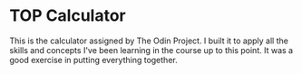 # TOP Calculator

This is the calculator assigned by The Odin Project. I built it to apply all the skills and concepts I've been learning in the course up to this point. It was a good exercise in putting everything together.